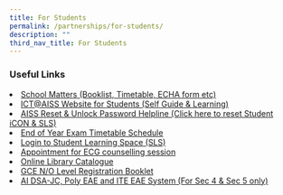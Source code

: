 ```yaml
---
title: For Students
permalink: /partnerships/for-students/
description: ""
third_nav_title: For Students
---
```

<h3><strong>Useful Links</strong></h3>
<li><a href="https://ahmadibrahimsec.moe.edu.sg/aiss/school-matters" target="_blank" style="background-color: initial;">School Matters (Booklist, Timetable, ECHA form etc)</a></li>

<li><a href="https://sites.google.com/moe.edu.sg/ictaiss4students/home" target="_blank" style="background-color: initial;">ICT@AISS Website for Students (Self Guide &amp; Learning)</a>
</li>
<li><a href="https://tinyurl.com/AISS-SLS-HELP" target="_blank">AISS Reset &amp; Unlock Password Helpline (Click here to reset Student iCON &amp; SLS)</a>
</li>
<li><a href="https://ahmadibrahimsec.moe.edu.sg/aiss/school-matters" target="_blank">End of Year Exam Timetable Schedule</a>
</li>
<li><a href="https://vle.learning.moe.edu.sg/login" target="_blank">Login to Student Learning Space (SLS)</a>
</li>
<li><a href="https://go.gov.sg/aissecg" target="_blank" style="background-color: initial;">Appointment for ECG counselling session</a>
</li>
<li><a href="https://accounts.google.com/AccountChooser?sacu=1&amp;continue=https://sites.google.com/a/aiss.edu.sg/ai-dsa-jc-eae-scas-system/&amp;hd=aiss.edu.sg#identifier" target="_blank">Online Library Catalogue</a>
</li>
<li><a href="https://ahmadibrahimsec.moe.edu.sg/qql/slot/u529/2022/For%20Students/Useful%20Links/2019%20GCE%20N%20&amp;%20O%20Level%20Registration%20Booklet.pdf" target="_blank">GCE N/O Level Registration Booklet</a>
</li>
<li><a href="https://accounts.google.com/AccountChooser?sacu=1&amp;continue=https://sites.google.com/a/aiss.edu.sg/ai-dsa-jc-eae-scas-system/&amp;hd=aiss.edu.sg#identifier" target="_blank">AI DSA-JC, Poly EAE and ITE EAE System (For Sec 4 &amp; Sec 5 only)</a>
</li>